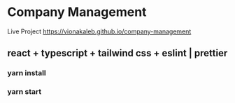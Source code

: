 # Company Management

Live Project
https://vionakaleb.github.io/company-management

## react + typescript + tailwind css + eslint | prettier

### yarn install

### yarn start

